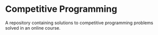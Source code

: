 # Competitive Programming

A repository containing solutions to competitive programming problems solved in an online course.
